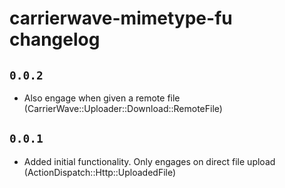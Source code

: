 # carrierwave-mimetype-fu changelog


## `0.0.2` 

  * Also engage when given a remote file (CarrierWave::Uploader::Download::RemoteFile)
 
## `0.0.1` 

  * Added initial functionality. Only engages on direct file upload (ActionDispatch::Http::UploadedFile)